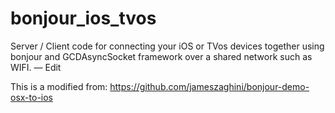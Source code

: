 # bonjour_ios_tvos
 Server / Client code for connecting your iOS or TVos devices together using bonjour and GCDAsyncSocket framework over a shared network such as WIFI. — Edit

This is a modified from: https://github.com/jameszaghini/bonjour-demo-osx-to-ios
